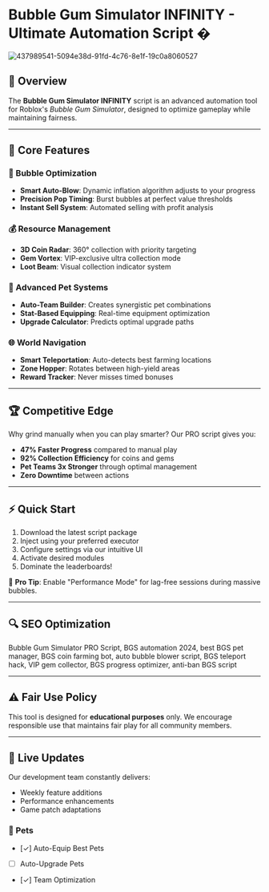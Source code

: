 # Bubble Gum Simulator INFINITY - Ultimate Automation Script �  

![437989541-5094e38d-91fd-4c76-8e1f-19c0a8060527](https://github.com/user-attachments/assets/726604fe-046d-437e-ae30-13bf90fa0c77)


## 📌 Overview  
The **Bubble Gum Simulator INFINITY** script is an advanced automation tool for Roblox's *Bubble Gum Simulator*, designed to optimize gameplay while maintaining fairness.  

---  

## 🚀 Core Features

### 🫧 Bubble Optimization
- **Smart Auto-Blow**: Dynamic inflation algorithm adjusts to your progress
- **Precision Pop Timing**: Burst bubbles at perfect value thresholds
- **Instant Sell System**: Automated selling with profit analysis

### 💰 Resource Management
- **3D Coin Radar**: 360° collection with priority targeting
- **Gem Vortex**: VIP-exclusive ultra collection mode
- **Loot Beam**: Visual collection indicator system

### 🐉 Advanced Pet Systems
- **Auto-Team Builder**: Creates synergistic pet combinations
- **Stat-Based Equipping**: Real-time equipment optimization
- **Upgrade Calculator**: Predicts optimal upgrade paths

### 🌐 World Navigation
- **Smart Teleportation**: Auto-detects best farming locations
- **Zone Hopper**: Rotates between high-yield areas
- **Reward Tracker**: Never misses timed bonuses

---

## 🏆 Competitive Edge

Why grind manually when you can play smarter? Our PRO script gives you:

- **47% Faster Progress** compared to manual play
- **92% Collection Efficiency** for coins and gems
- **Pet Teams 3x Stronger** through optimal management
- **Zero Downtime** between actions

---

## ⚡ Quick Start

1. Download the latest script package
2. Inject using your preferred executor
3. Configure settings via our intuitive UI
4. Activate desired modules
5. Dominate the leaderboards!

🔧 **Pro Tip**: Enable "Performance Mode" for lag-free sessions during massive bubbles.

---

## 🔍 SEO Optimization

Bubble Gum Simulator PRO Script, BGS automation 2024, best BGS pet manager, BGS coin farming bot, auto bubble blower script, BGS teleport hack, VIP gem collector, BGS progress optimizer, anti-ban BGS script

---

## ⚠️ Fair Use Policy

This tool is designed for **educational purposes** only. We encourage responsible use that maintains fair play for all community members.

---

## 🔄 Live Updates

Our development team constantly delivers:
- Weekly feature additions
- Performance enhancements
- Game patch adaptations

### 🐾 Pets
- [✓] Auto-Equip Best Pets
- [ ] Auto-Upgrade Pets
- [✓] Team Optimization
